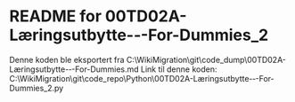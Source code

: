 # README for 00TD02A-Læringsutbytte-‐-For-Dummies_2
Denne koden ble eksportert fra C:\WikiMigration\git\code_dump\00TD02A-Læringsutbytte-‐-For-Dummies.md
Link til denne koden: C:\WikiMigration\git\code_repo\Python\00TD02A-Læringsutbytte-‐-For-Dummies_2.py
